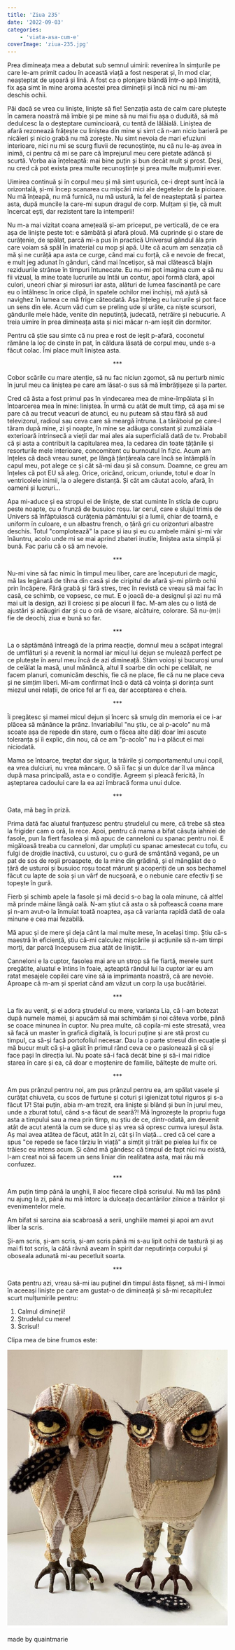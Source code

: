 ```yaml
---
title: 'Ziua 235'
date: '2022-09-03'
categories:
    - 'viata-asa-cum-e'
coverImage: 'ziua-235.jpg'
---
```


Prea dimineața mea a debutat sub semnul uimirii: revenirea în simțurile pe care le-am primit cadou în această viață a fost nesperat și, în mod clar, neașteptat de ușoară și lină. A fost ca o plonjare blândă într-o apă liniștită, fix așa simt în mine aroma acestei prea dimineții și încă nici nu mi-am deschis ochii.

Păi dacă se vrea cu liniște, liniște să fie! Senzația asta de calm care plutește în camera noastră mă îmbie și pe mine să nu mai fiu așa o duduită, să mă dedulcesc la o deșteptare cumincioară, cu tentă de lălăială. Liniștea de afară rezonează frățește cu liniștea din mine și simt că n-am nicio barieră pe nicăieri și nicio grabă nu mă zorește. Nu simt nevoia de mari efuziuni interioare, nici nu mi se scurg fluvii de recunoștințe, nu că nu le-aș avea in inimă, ci pentru că mi se pare că împrejurul meu cere pietate adâncă și scurtă. Vorba aia înțeleaptă: mai bine puțin și bun decât mult și prost. Deși, nu cred că pot exista prea multe recunoștințe și prea multe mulțumiri ever.

Uimirea continuă și în corpul meu și mă simt ușurică, ce-i drept sunt încă la orizontală, și-mi încep scanarea cu mișcări mici ale degetelor de la picioare. Nu mă înțeapă, nu mă furnică, nu mă ustură, la fel de neașteptată și partea asta, după muncile la care-mi supun dragul de corp. Mulțam și ție, că mult încercat ești, dar rezistent tare la intemperii!

Nu m-a mai vizitat coana amețeală și-am priceput, pe verticală, de ce era așa de liniște peste tot: e sâmbătă și afară plouă. Mă cuprinde și o stare de curățenie, de spălat, parcă mi-a pus în practică Universul gândul ăla prin care voiam să spăl în imaterial cu mop și apă. Uite că acum am senzația că mă și ne curăță apa asta ce curge, când mai cu forță, că e nevoie de frecat, e mult jeg adunat în gânduri, când mai încetișor, să mai clătească blajin reziduurile strânse în timpuri întunecate. Eu nu-mi pot imagina cum e să nu fii vizual, la mine toate lucrurile au întâi un contur, apoi formă clară, apoi culori, uneori chiar și mirosuri iar asta, alături de lumea fascinantă pe care eu o întâlnesc în orice clipă, în spatele ochilor mei închiși, mă ajută să navighez în lumea ce mă frige câteodată. Așa înțeleg eu lucrurile și pot face un sens din ele. Acum văd cum se preling ude și urâte, ca niște scursori, gândurile mele hâde, venite din neputință, judecată, netrăire și nebucurie. A treia uimire în prea dimineața asta și nici măcar n-am ieșit din dormitor.

Pentru că știe sau simte că nu prea e rost de ieșit p-afară, coconetul rămâne la loc de cinste în pat, în căldura lăsată de corpul meu, unde s-a făcut colac. Îmi place mult liniștea asta.

<p style="text-align: center;">***</p>

Cobor scările cu mare atenție, să nu fac niciun zgomot, să nu perturb nimic în jurul meu ca liniștea pe care am lăsat-o sus să mă îmbrățișeze și la parter.

Cred că ăsta a fost primul pas în vindecarea mea de mine-împăiata și în întoarcerea mea în mine: liniștea. În urmă cu atât de mult timp, că așa mi se pare că au trecut veacuri de atunci, eu nu puteam să stau fără să aud televizorul, radioul sau ceva care să meargă întruna. La tărăboiul pe care-l târam după mine, zi și noapte, în mine se adăuga constant și zumzăiala exterioară intrinsecă a vieții dar mai ales aia superficială dată de tv. Probabil că și asta a contribuit la capitularea mea, la cedarea din toate țâțânile și resorturile mele interioare, concomitent cu burnoutul în fizic. Acum am înțeles că dacă vreau sunet, pe lângă țânțăreala care încă se întâmplă în capul meu, pot alege ce și cât să-mi dau și să consum. Doamne, ce greu am înțeles că pot EU să aleg. Orice, oricând, oricum, oriunde, totul e doar în ventricolele inimii, la o alegere distanță. Și cât am căutat acolo, afară, în oameni și lucruri…

Apa mi-aduce și ea stropul ei de liniște, de stat cuminte în sticla de cupru peste noapte, cu o frunză de busuioc roșu. Iar cerul, care e slujul trimis de Univers să înfăptuiască curățenia pământului și a lumii, chiar de toarnă, e uniform în culoare, e un albastru french, o țâră gri cu orizonturi albastre deschis. Totul "complotează" la pace și iau și eu cu ambele mâini și-mi vâr înăuntru, acolo unde mi se mai aprind zbateri inutile, liniștea asta simplă și bună. Fac pariu că o să am nevoie.

<p style="text-align: center;">***</p>

Nu-mi vine să fac nimic în timpul meu liber, care are începuturi de magic, mă las legănată de tihna din casă și de ciripitul de afară și-mi plimb ochii prin încăpere. Fără grabă și fără stres, trec în revistă ce vreau să mai fac în casă, ce schimb, ce vopsesc, ce mut. E o joacă de-a designul și azi nu mă mai uit la design, azi îl croiesc și pe alocuri îl fac. M-am ales cu o listă de ajustări și adăugiri dar și cu o oră de visare, alcătuire, colorare. Să nu-(m)i fie de deochi, ziua e bună so far.

<p style="text-align: center;">***</p>

La o săptămână întreagă de la prima reacție, domnul meu a scăpat integral de umflături și a revenit la normal iar micul lui dejun se mulează perfect pe ce plutește în aerul meu încă de azi dimineață. Stăm voioși și bucuroși unul de celălat la masă, unul mănâncă, altul îl soarbe din ochi pe celălalt, ne facem planuri, comunicăm deschis, fie că ne place, fie că nu ne place ceva și ne simțim liberi. Mi-am confirmat încă o dată că voința și dorința sunt miezul unei relații, de orice fel ar fi ea, dar acceptarea e cheia.

<p style="text-align: center;">***</p>

Îi pregătesc și mamei micul dejun și încerc să smulg din memoria ei ce i-ar plăcea să mănânce la prânz. Invariabilul "nu știu, ce ai p-acolo" nu mă scoate așa de repede din stare, cum o făcea alte dăți doar îmi ascute toleranța și îi explic, din nou, că ce am "p-acolo" nu i-a plăcut ei mai niciodată.

Mama se întoarce, treptat dar sigur, la trăirile și comportamentul unui copil, ea vrea dulciuri, nu vrea mâncare. O să îi fac și un dulce dar îl va mânca după masa principală, asta e o condiție. Agreem și pleacă fericită, în așteptarea cadoului care la ea azi îmbracă forma unui dulce.

<p style="text-align: center;">***</p>

Gata, mă bag în priză.

Prima dată fac aluatul franțuzesc pentru ștrudelul cu mere, că trebe să stea la frigider cam o oră, la rece. Apoi, pentru că mama a bifat căsuța iahniei de fasole, pun la fiert fasolea și mă apuc de canneloni cu spanac pentru noi. E migăloasă treaba cu canneloni, dar umpluți cu spanac amestecat cu tofu, cu fulgi de drojdie inactivă, cu usturoi, cu o gură de smântână vegană, pe un pat de sos de roșii proaspete, de la mine din grădină, și el mângâiat de o țâră de usturoi și busuioc roșu tocat mărunt și acoperiți de un sos bechamel făcut cu lapte de soia și un vârf de nucșoară, e o nebunie care efectiv ți se topește în gură.

Fierb și schimb apele la fasole și mă decid s-o bag la oala minune, că altfel mă prinde mâine lângă oală. N-am știut că asta o să poftească coana mare și n-am avut-o la înmuiat toată noaptea, așa că varianta rapidă dată de oala minune e cea mai fezabilă.

Mă apuc și de mere și deja cânt la mai multe mese, în același timp. Știu că-s maestră în eficiență, știu că-mi calculez mișcările și acțiunile să n-am timpi morți, dar parcă începusem ziua atât de liniștit…

Canneloni e la cuptor, fasolea mai are un strop să fie fiartă, merele sunt pregătite, aluatul e întins în foaie, așteaptă rândul lui la cuptor iar eu am ratat mesajele copilei care vine să ia imprimanta noastră, că are nevoie. Aproape că m-am și speriat când am văzut un corp la ușa bucătăriei.

<p style="text-align: center;">***</p>

La fix au venit, și ei adora ștrudelul cu mere, varianta Lia, că l-am botezat după numele mamei, și apucăm să mai schimbăm și noi câteva vorbe, până se coace minunea în cuptor. Nu prea multe, că copila-mi este stresată, vrea să facă un master în grafică digitală, îs locuri puține și are stă prost cu timpul, ca să-și facă portofoliul necesar. Dau la o parte stresul din ecuație și mă bucur mult că și-a găsit în primul rând ceva ce o pasionează și că și face pași în direcția lui. Nu poate să-i facă decât bine și să-i mai ridice starea în care și ea, că doar e moștenire de familie, băltește de multe ori.

<p style="text-align: center;">***</p>

Am pus prânzul pentru noi, am pus prânzul pentru ea, am spălat vasele și curățat chiuveta, cu scos de furtune și coturi și igienizat totul riguros și s-a făcut 17! Stai puțin, abia m-am trezit, era liniște și blând și bun în jurul meu, unde a zburat totul, când s-a făcut de seară?! Mă îngrozește la propriu fuga asta a timpului sau a mea prin timp, nu știu de ce, dintr-odată, am devenit atât de acut atentă la cum se duce și aș vrea să opresc cumva iureșul ăsta. Aș mai avea atâtea de făcut, atât în zi, cât și în viață… cred că cel care a spus "ce repede se face târziu în viață" a simțit și trăit pe pielea lui fix ce trăiesc eu intens acum. Și când mă gândesc că timpul de fapt nici nu există, l-am creat noi să facem un sens liniar din realitatea asta, mai rău mă confuzez.

<p style="text-align: center;">***</p>

Am puțin timp până la unghii, îl aloc fiecare clipă scrisului. Nu mă las până nu ajung la zi, până nu mă întorc la dulceața decantărilor zilnice a trăirilor și evenimentelor mele.

Am bifat si sarcina aia scabroasă a serii, unghiile mamei și apoi am avut liber la scris.

Și-am scris, și-am scris, și-am scris până mi s-au lipit ochii de tastură și aș mai fi tot scris, la câtă râvnă aveam în spirit dar neputirința corpului și oboseala adunată mi-au pecetluit soarta.

<p style="text-align: center;">***</p>

Gata pentru azi, vreau să-mi iau puținel din timpul ăsta fâșneț, să mi-l înmoi în aceeași liniște pe care am gustat-o de dimineață și să-mi recapitulez scurt mulțumirile pentru:

1. Calmul dimineții!
2. Ștrudelul cu mere!
3. Scrisul!

Clipa mea de bine frumos este:

![](images/buhu.jpeg)

made by quaintmarie
